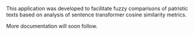 This application was developed to facilitate fuzzy comparisons of patristic texts based on analysis of sentence transformer cosine similarity metrics.

More documentation will soon follow.
